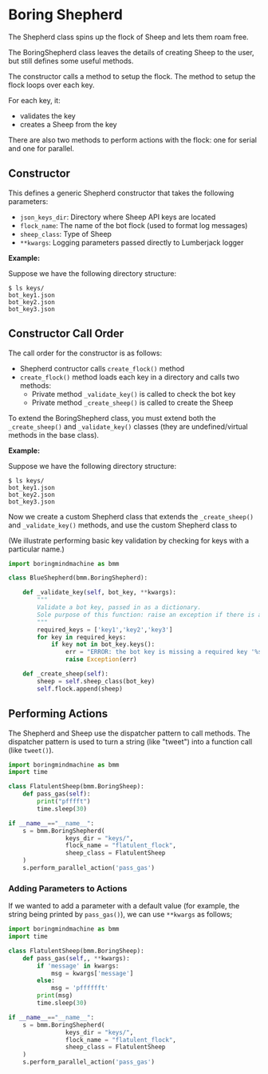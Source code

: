 # Boring Shepherd

The Shepherd class spins up the flock of Sheep 
and lets them roam free.

The BoringShepherd class leaves the details of creating Sheep
to the user, but still defines some useful methods. 

The constructor calls a method to setup the flock.
The method to setup the flock loops over each key.

For each key, it:
- validates the key
- creates a Sheep from the key

There are also two methods to perform actions with the flock:
one for serial and one for parallel.

## Constructor

This defines a generic Shepherd constructor that takes the following
parameters:

* `json_keys_dir`: Directory where Sheep API keys are located
* `flock_name`: The name of the bot flock (used to format log messages)
* `sheep_class`: Type of Sheep
* `**kwargs`: Logging parameters passed directly to Lumberjack logger

**Example:**

Suppose we have the following directory structure:

```plain
$ ls keys/
bot_key1.json
bot_key2.json
bot_key3.json
```

## Constructor Call Order

The call order for the constructor is as follows:

* Shepherd contructor calls `create_flock()` method
* `create_flock()` method loads each key in a directory and calls two methods:
    * Private method `_validate_key()` is called to check the bot key
    * Private method `_create_sheep()` is called to create the Sheep

To extend the BoringShepherd class,
you must extend both the `_create_sheep()`
and `_validate_key()` classes (they are 
undefined/virtual methods in the base class).

**Example:**

Suppose we have the following directory structure:

```plain
$ ls keys/
bot_key1.json
bot_key2.json
bot_key3.json
```

Now we create a custom Shepherd class that extends the
`_create_sheep()` and `_validate_key()` methods,
and use the custom Shepherd class to 

(We illustrate performing basic key validation by
checking for keys with a particular name.)

```python
import boringmindmachine as bmm

class BlueShepherd(bmm.BoringShepherd):

    def _validate_key(self, bot_key, **kwargs):
        """
        Validate a bot key, passed in as a dictionary.
        Sole purpose of this function: raise an exception if there is a problem.
        """
        required_keys = ['key1','key2','key3']
        for key in required_keys:
            if key not in bot_key.keys():
                err = "ERROR: the bot key is missing a required key '%s'."%(key)
                raise Exception(err)

    def _create_sheep(self):
        sheep = self.sheep_class(bot_key)
        self.flock.append(sheep)
```


## Performing Actions

The Shepherd and Sheep use the dispatcher pattern
to call methods. The dispatcher pattern is used to
turn a string (like "tweet") into a function call
(like `tweet()`).

```python
import boringmindmachine as bmm
import time

class FlatulentSheep(bmm.BoringSheep):
    def pass_gas(self):
        print("pfffft")
        time.sleep(30)

if __name__=="__name__":
    s = bmm.BoringShepherd(
                keys_dir = "keys/",
                flock_name = "flatulent_flock",
                sheep_class = FlatulentSheep
    )
    s.perform_parallel_action('pass_gas')
```

### Adding Parameters to Actions

If we wanted to add a parameter with a default value
(for example, the string being printed by `pass_gas()`),
we can use `**kwargs` as follows;

```python
import boringmindmachine as bmm
import time

class FlatulentSheep(bmm.BoringSheep):
    def pass_gas(self,, **kwargs):
        if 'message' in kwargs:
            msg = kwargs['message']
        else:
            msg = 'pfffffft'
        print(msg)
        time.sleep(30)

if __name__=="__name__":
    s = bmm.BoringShepherd(
                keys_dir = "keys/",
                flock_name = "flatulent_flock",
                sheep_class = FlatulentSheep
    )
    s.perform_parallel_action('pass_gas')
```


